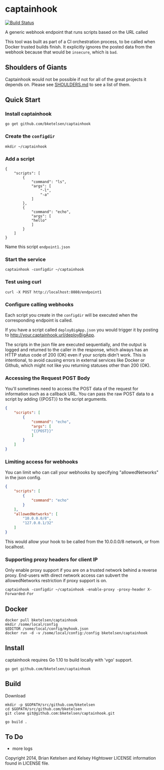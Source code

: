 # captainhook

[![Build Status](https://drone.gopheracademy.com/api/badges/bketelsen/captainhook/status.svg)](https://drone.gopheracademy.com/bketelsen/captainhook)

A generic webhook endpoint that runs scripts based on the URL called

This tool was built as part of a CI orchestration process, to be called when
Docker trusted builds finish.  It explicitly ignores the posted data from the webhook
because that would be `insecure`, which is `bad`. 

## Shoulders of Giants

Captainhook would not be possible if not for all of the great projects it depends on. Please see [SHOULDERS.md](SHOULDERS.md) to see a list of them.

## Quick Start

### Install captainhook

`go get github.com/bketelsen/captainhook`

### Create the `configdir`

```
mkdir ~/captainhook
```

### Add a script 

```
{
    "scripts": [
        {
            "command": "ls",
            "args": [
                "-l",
                "-a"
            ]
        },
        {
            "command": "echo",
            "args": [
		    "hello"
		    ]
        }
    ]
}
```
Name this script `endpoint1.json`

### Start the service

```
captainhook -configdir ~/captainhook
```

### Test using curl

```
curl -X POST http://localhost:8080/endpoint1
```

### Configure calling webhooks
Each script you create in the `configdir` will be executed when
the corresponding endpoint is called. 

If you have a script called `deployBigApp.json` you would trigger
it by posting to http://your.captainhook.url/deployBigApp.

The scripts in the json file are executed sequentially, and the output is logged
and returned to the caller in the response, which always has an HTTP status code
of 200 (OK) even if your scripts didn't work.  This is intentional, to avoid causing
errors in external services like Docker or Github, which might not like you returning
statuses other than 200 (OK).

### Accessing the Request POST Body 
You'll sometimes need to access the POST data of the request for information such as a callback URL. 
You can pass the raw POST data to a script by adding {{POST}} to the script arguments.

```json
{
    "scripts": [
        {
            "command": "echo",
            "args": [
            "{{POST}}"
            ]
        }
    ]
}
``` 

### Limiting access for webhooks
You can limit who can call your webhooks by specifying "allowedNetworks" in the json config.

```json
{
    "scripts": [
        {
            "command": "echo"
        }
    ],
    "allowedNetworks": [
        "10.0.0.0/8",
        "127.0.0.1/32"
    ]
}
```
This would allow your hook to be called from the 10.0.0.0/8 network, or from localhost.

### Supporting proxy headers for client IP

Only enable proxy support if you are on a trusted network behind a reverse proxy. End-users with direct network access can subvert the allowedNetworks restriction if proxy support is on.
```
captainhook -configdir ~/captainhook -enable-proxy -proxy-header X-Forwarded-For
```

## Docker
```
docker pull bketelsen/captainhook
mkdir /some/local/config
$EDITOR /some/local/config/myhook.json
docker run -d -v /some/local/config:/config bketelsen/captainhook
```

## Install

captainhook requires Go 1.10 to build locally with 'vgo' support.

`go get github.com/bketelsen/captainhook`

## Build

Download

```
mkdir -p $GOPATH/src/github.com/bketelsen
cd $GOPATH/src/github.com/bketelsen
git clone git@github.com:bketelsen/captainhook.git
```

```
go build .
```
## To Do

- more logs


Copyright 2014, Brian Ketelsen and Kelsey Hightower
LICENSE information found in LICENSE file.
